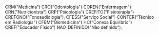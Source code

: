 CRM("Medicina")
CRO("Odontologia")
COREN("Enfermagem")
CRN("Nutricionista")
CRP("Psicologia")
CREFITO("Fisioterapia")
CREFONO("Fonoaudiologia"),
CFESS("Serviço Social")
CONTER("Técnico em Radiologia")
CFBM("Biomedicina")
HC("Conexa Equilíbrio")
CREF("Educador Físico")
NAO_DEFINIDO("Não definido");
